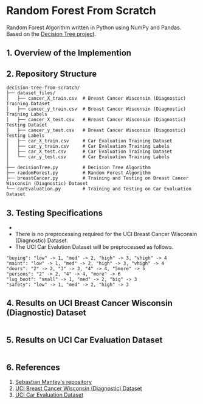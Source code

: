 # Random Forest From Scratch
Random Forest Algorithm written in Python using NumPy and Pandas. Based on the [Decision Tree project](https://github.com/huannpham/decision-tree-from-scratch).
## 1. Overview of the Implemention

## 2. Repository Structure
```
decision-tree-from-scratch/
├── dataset_files/
│   ├── cancer_X_train.csv  # Breast Cancer Wisconsin (Diagnostic) Training Dataset
│   ├── cancer_y_train.csv  # Breast Cancer Wisconsin (Diagnostic) Training Labels
│   ├── cancer_X_test.csv   # Breast Cancer Wisconsin (Diagnostic) Testing Dataset
│   ├── cancer_y_test.csv   # Breast Cancer Wisconsin (Diagnostic) Testing Labels
│   ├── car_X_train.csv     # Car Evaluation Training Dataset
│   ├── car_y_train.csv     # Car Evaluation Training Labels
│   ├── car_X_test.csv      # Car Evaluation Training Dataset
│   └── car_y_test.csv      # Car Evaluation Training Labels
│
├── decisionTree.py         # Decision Tree Algorithm
├── randomForest.py         # Random Forest Algorithm
├── breastCancer.py         # Training and Testing on Breast Cancer Wisconsin (Diagnostic) Dataset
└── carEvaluation.py        # Training and Testing on Car Evaluation Dataset
```
## 3. Testing Specifications
- 
- There is no preprocessing required for the UCI Breast Cancer Wisconsin (Diagnostic) Dataset.
- The UCI Car Evalution Dataset will be preprocessed as follows.
```
"buying": "low" -> 1, "med" -> 2, "high" -> 3, "vhigh" -> 4
"maint": "low" -> 1, "med" -> 2, "high" -> 3, "vhigh" -> 4
"doors": "2" -> 2, "3" -> 3, "4" -> 4, "5more" -> 5
"persons": "2" -> 2, "4" -> 4, "more" -> 6
"lug_boot": "small" -> 1, "med" -> 2, "big" -> 3
"safety": "low" -> 1, "med" -> 2, "high" -> 3
```
## 4. Results on UCI Breast Cancer Wisconsin (Diagnostic) Dataset

```

```
## 5. Results on UCI Car Evaluation Dataset

```

```
## 6. References
1. [Sebastian Mantey's repository]()
2. [UCI Breast Cancer Wisconsin (Diagnostic) Dataset](https://archive.ics.uci.edu/ml/datasets/Breast+Cancer+Wisconsin+%28Diagnostic%29)
3. [UCI Car Evaluation Dataset](https://archive.ics.uci.edu/ml/datasets/Car+Evaluation)
